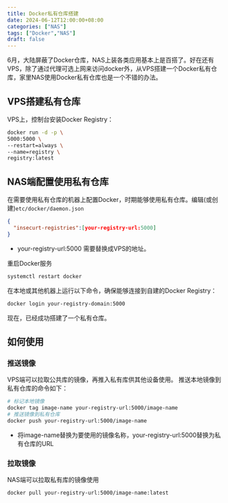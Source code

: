 ```yaml
---
title: Docker私有仓库搭建
date: 2024-06-12T12:00:00+08:00
categories: ["NAS"]
tags: ["Docker","NAS"]
draft: false
---
```



6月，大陆屏蔽了Docker仓库，NAS上装各类应用基本上是百搭了。好在还有VPS，除了通过代理可选上网来访问docker外，从VPS搭建一个Docker私有仓库，家里NAS使用Docker私有仓库也是一个不错的办法。
## VPS搭建私有仓库
VPS上，控制台安装Docker Registry：
```bash
docker run -d -p \
5000:5000 \
--restart=always \
--name=registry \
registry:latest
```

## NAS端配置使用私有仓库
在需要使用私有仓库的机器上配置Docker，时期能够使用私有仓库。编辑(或创建)```etc/docker/daemon.json```
```json
{
  "insecurt-registries":[your-registry-url:5000]
}
```
+ your-registry-url:5000 需要替换成VPS的地址。

重启Docker服务
```bash
systemctl restart docker
```
在本地或其他机器上运行以下命令，确保能够连接到自建的Docker Registry：
```bash
docker login your-registry-domain:5000
```


现在，已经成功搭建了一个私有仓库。

## 如何使用
### 推送镜像
VPS端可以拉取公共库的镜像，再推入私有库供其他设备使用。
推送本地镜像到私有仓库的命令如下：
```bash
# 标记本地镜像
docker tag image-name your-registry-url:5000/image-name 
# 推送镜像到私有仓库
docker push your-registry-url:5000/image-name 
```
+ 将image-name替换为要使用的镜像名称，your-registry-url:5000替换为私有仓库的URL

### 拉取镜像
NAS端可以拉取私有库的镜像使用
```bash
docker pull your-registry-url:5000/image-name:latest
```
